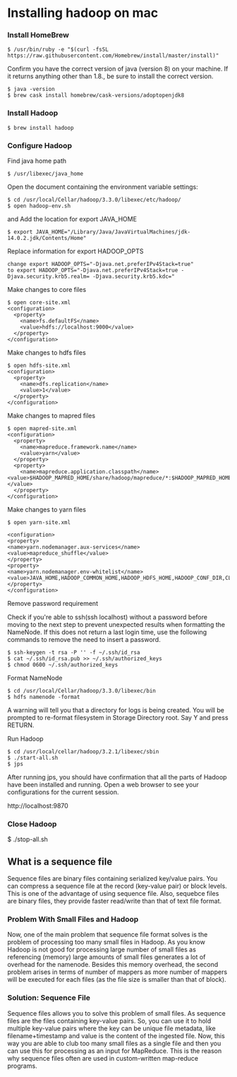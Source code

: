 # Installing hadoop on mac

### Install HomeBrew
```
$ /usr/bin/ruby -e "$(curl -fsSL https://raw.githubusercontent.com/Homebrew/install/master/install)"
```

Confirm you have the correct version of java (version 8) on your machine. If it returns anything other than 1.8., be sure to install the correct version.

```
$ java -version
$ brew cask install homebrew/cask-versions/adoptopenjdk8
```

### Install Hadoop
`
$ brew install hadoop
`		

### Configure Hadoop

Find java home path

```
$ /usr/libexec/java_home
```

Open the document containing the environment variable settings:

```
$ cd /usr/local/Cellar/hadoop/3.3.0/libexec/etc/hadoop/
$ open hadoop-env.sh
```

and Add the location for export JAVA_HOME

`
$ export JAVA_HOME="/Library/Java/JavaVirtualMachines/jdk-14.0.2.jdk/Contents/Home"
`

Replace information for export HADOOP_OPTS

```
change export HADOOP_OPTS="-Djava.net.preferIPv4Stack=true"
to export HADOOP_OPTS="-Djava.net.preferIPv4Stack=true -Djava.security.krb5.realm= -Djava.security.krb5.kdc="
```

Make changes to core files

```
$ open core-site.xml
<configuration>
  <property>
    <name>fs.defaultFS</name>
    <value>hdfs://localhost:9000</value>
  </property>
</configuration>
```

Make changes to hdfs files

```
$ open hdfs-site.xml
<configuration>
  <property>
    <name>dfs.replication</name>
    <value>1</value>
  </property>
</configuration>
```

Make changes to mapred files

```
$ open mapred-site.xml
<configuration>
  <property>
    <name>mapreduce.framework.name</name>
    <value>yarn</value>
  </property>
  <property>
    <name>mapreduce.application.classpath</name>   <value>$HADOOP_MAPRED_HOME/share/hadoop/mapreduce/*:$HADOOP_MAPRED_HOME/share/hadoop/mapreduce/lib/*</value>
  </property>
</configuration>
```

Make changes to yarn files

```
$ open yarn-site.xml

<configuration>
<property>
<name>yarn.nodemanager.aux-services</name>
<value>mapreduce_shuffle</value>
</property>
<property>
<name>yarn.nodemanager.env-whitelist</name>
<value>JAVA_HOME,HADOOP_COMMON_HOME,HADOOP_HDFS_HOME,HADOOP_CONF_DIR,CLASSPATH_PREPEND_DISTCACHE,HADOOP_YARN_HOME,HADOOP_MAPRED_HOME</value>
</property>
</configuration>
```

Remove password requirement

Check if you're able to ssh(ssh localhost) without a password before moving to the next step to prevent unexpected results when formatting the NameNode.
If this does not return a last login time, use the following commands to remove the need to insert a password.

```
$ ssh-keygen -t rsa -P '' -f ~/.ssh/id_rsa
$ cat ~/.ssh/id_rsa.pub >> ~/.ssh/authorized_keys
$ chmod 0600 ~/.ssh/authorized_keys
```

Format NameNode

```
$ cd /usr/local/Cellar/hadoop/3.3.0/libexec/bin
$ hdfs namenode -format
```

A warning will tell you that a directory for logs is being created. You will be prompted to re-format filesystem in Storage Directory root. Say Y and press RETURN.

Run Hadoop

```
$ cd /usr/local/cellar/hadoop/3.2.1/libexec/sbin
$ ./start-all.sh
$ jps
```

After running jps, you should have confirmation that all the parts of Hadoop have been installed and running. 
Open a web browser to see your configurations for the current session.

http://localhost:9870

### Close Hadoop

$ ./stop-all.sh


## What is a sequence file

Sequence files are binary files containing serialized key/value pairs. You can compress a sequence file at the record (key-value pair) or block levels. This is one of the advantage of using sequence file. Also, sequebce files are binary files, they provide faster read/write than that of text file format.

### Problem With Small Files and Hadoop

Now, one of the main problem that sequence file format solves is the problem of processing too many small files in Hadoop. As you know Hadoop is not good for processing large number of small files as referencing (memory) large amounts of small files generates a lot of overhead for the namenode. Besides this memory overhead, the second problem arises in terms of number of mappers as more number of mappers will be executed for each files (as the file size is smaller than that of block).

### Solution: Sequence File

Sequence files allows you to solve this problem of small files. As sequence files are the files containing key-value pairs. So, you can use it to hold multiple key-value pairs where the key can be unique file metadata, like  filename+timestamp and value is the content of the ingested file. Now, this way you are  able to club too many small files as a single file and then you can use this for processing as an input for MapReduce. This is the reason why sequence files often are used in custom-written map-reduce programs.
